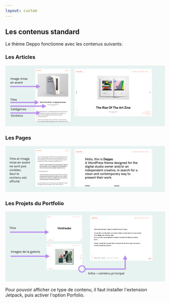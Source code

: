 ```yaml
---
layout: custom
---
```


## Les contenus standard

Le thème Deppo fonctionne avec les contenus suivants:

### Les Articles

![Les articles](img/deppo-article.png)

### Les Pages

![Les pages](img/deppo-pages.png)

### Les Projets du Portfolio

![Le portfolio](img/deppo-portfolio.png)

Pour pouvoir afficher ce type de contenu, il faut installer l'extension Jetpack, puis activer l'option Porfolio.